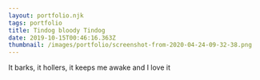 ```yaml
---
layout: portfolio.njk
tags: portfolio
title: Tindog bloody Tindog
date: 2019-10-15T00:46:16.363Z
thumbnail: /images/portfolio/screenshot-from-2020-04-24-09-32-38.png
---
```

It barks, it hollers, it keeps me awake and I love it